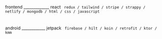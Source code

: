 frontend _____________ react `  redux / tailwind / stripe / strappy / netlify / mongodb / html / css / javascript  `

#

android ____________ jetpack `  firebase / hilt / koin / retrofit / ktor / kmm                                    `
